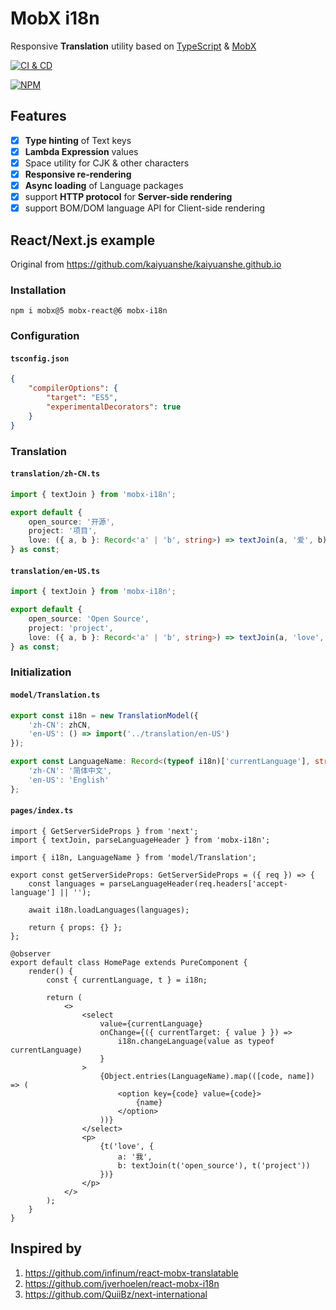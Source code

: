 # MobX i18n

Responsive **Translation** utility based on [TypeScript][1] & [MobX][2]

[![CI & CD](https://github.com/idea2app/MobX-i18n/actions/workflows/main.yml/badge.svg)][3]

[![NPM](https://nodei.co/npm/mobx-i18n.png?downloads=true&downloadRank=true&stars=true)][4]

## Features

-   [x] **Type hinting** of Text keys
-   [x] **Lambda Expression** values
-   [x] Space utility for CJK & other characters
-   [x] **Responsive re-rendering**
-   [x] **Async loading** of Language packages
-   [x] support **HTTP protocol** for **Server-side rendering**
-   [x] support BOM/DOM language API for Client-side rendering

## React/Next.js example

Original from https://github.com/kaiyuanshe/kaiyuanshe.github.io

### Installation

```shell
npm i mobx@5 mobx-react@6 mobx-i18n
```

### Configuration

#### `tsconfig.json`

```json
{
    "compilerOptions": {
        "target": "ES5",
        "experimentalDecorators": true
    }
}
```

### Translation

#### `translation/zh-CN.ts`

```typescript
import { textJoin } from 'mobx-i18n';

export default {
    open_source: '开源',
    project: '项目',
    love: ({ a, b }: Record<'a' | 'b', string>) => textJoin(a, '爱', b)
} as const;
```

#### `translation/en-US.ts`

```typescript
import { textJoin } from 'mobx-i18n';

export default {
    open_source: 'Open Source',
    project: 'project',
    love: ({ a, b }: Record<'a' | 'b', string>) => textJoin(a, 'love', b)
} as const;
```

### Initialization

#### `model/Translation.ts`

```typescript
export const i18n = new TranslationModel({
    'zh-CN': zhCN,
    'en-US': () => import('../translation/en-US')
});

export const LanguageName: Record<(typeof i18n)['currentLanguage'], string> = {
    'zh-CN': '简体中文',
    'en-US': 'English'
};
```

#### `pages/index.ts`

```tsx
import { GetServerSideProps } from 'next';
import { textJoin, parseLanguageHeader } from 'mobx-i18n';

import { i18n, LanguageName } from 'model/Translation';

export const getServerSideProps: GetServerSideProps = ({ req }) => {
    const languages = parseLanguageHeader(req.headers['accept-language'] || '');

    await i18n.loadLanguages(languages);

    return { props: {} };
};

@observer
export default class HomePage extends PureComponent {
    render() {
        const { currentLanguage, t } = i18n;

        return (
            <>
                <select
                    value={currentLanguage}
                    onChange={({ currentTarget: { value } }) =>
                        i18n.changeLanguage(value as typeof currentLanguage)
                    }
                >
                    {Object.entries(LanguageName).map(([code, name]) => (
                        <option key={code} value={code}>
                            {name}
                        </option>
                    ))}
                </select>
                <p>
                    {t('love', {
                        a: '我',
                        b: textJoin(t('open_source'), t('project'))
                    })}
                </p>
            </>
        );
    }
}
```

## Inspired by

1. https://github.com/infinum/react-mobx-translatable
2. https://github.com/jverhoelen/react-mobx-i18n
3. https://github.com/QuiiBz/next-international

[1]: https://www.typescriptlang.org/
[2]: https://github.com/mobxjs/mobx/tree/mobx4and5/docs
[3]: https://github.com/idea2app/MobX-i18n/actions/workflows/main.yml
[4]: https://nodei.co/npm/mobx-i18n/
